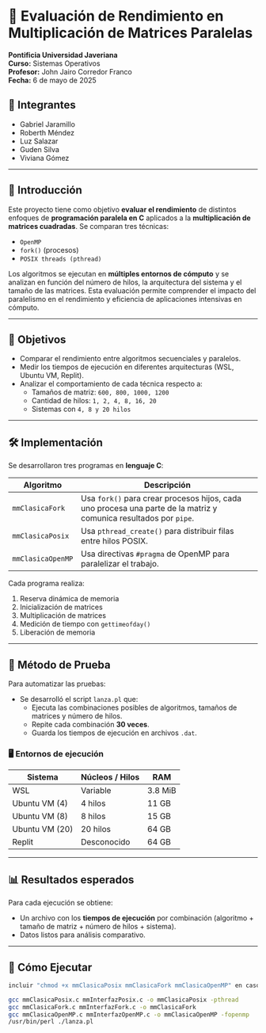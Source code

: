# 🚀 Evaluación de Rendimiento en Multiplicación de Matrices Paralelas

**Pontificia Universidad Javeriana**  
**Curso:** Sistemas Operativos  
**Profesor:** John Jairo Corredor Franco  
**Fecha:** 6 de mayo de 2025

## 👥 Integrantes

- Gabriel Jaramillo  
- Roberth Méndez  
- Luz Salazar  
- Guden Silva  
- Viviana Gómez

---

## 🧠 Introducción

Este proyecto tiene como objetivo **evaluar el rendimiento** de distintos enfoques de **programación paralela en C** aplicados a la **multiplicación de matrices cuadradas**. Se comparan tres técnicas:

- `OpenMP`
- `fork()` (procesos)
- `POSIX threads (pthread)`

Los algoritmos se ejecutan en **múltiples entornos de cómputo** y se analizan en función del número de hilos, la arquitectura del sistema y el tamaño de las matrices. Esta evaluación permite comprender el impacto del paralelismo en el rendimiento y eficiencia de aplicaciones intensivas en cómputo.

---

## 🎯 Objetivos

- Comparar el rendimiento entre algoritmos secuenciales y paralelos.
- Medir los tiempos de ejecución en diferentes arquitecturas (WSL, Ubuntu VM, Replit).
- Analizar el comportamiento de cada técnica respecto a:
  - Tamaños de matriz: `600, 800, 1000, 1200`
  - Cantidad de hilos: `1, 2, 4, 8, 16, 20`
  - Sistemas con `4, 8 y 20 hilos`

---

## 🛠️ Implementación

Se desarrollaron tres programas en **lenguaje C**:

| Algoritmo        | Descripción                                                                 |
|------------------|-----------------------------------------------------------------------------|
| `mmClasicaFork`  | Usa `fork()` para crear procesos hijos, cada uno procesa una parte de la matriz y comunica resultados por `pipe`. |
| `mmClasicaPosix` | Usa `pthread_create()` para distribuir filas entre hilos POSIX.             |
| `mmClasicaOpenMP`| Usa directivas `#pragma` de OpenMP para paralelizar el trabajo.             |

Cada programa realiza:

1. Reserva dinámica de memoria
2. Inicialización de matrices
3. Multiplicación de matrices
4. Medición de tiempo con `gettimeofday()`
5. Liberación de memoria

---

## 🧪 Método de Prueba

Para automatizar las pruebas:

- Se desarrolló el script `lanza.pl` que:
  - Ejecuta las combinaciones posibles de algoritmos, tamaños de matrices y número de hilos.
  - Repite cada combinación **30 veces**.
  - Guarda los tiempos de ejecución en archivos `.dat`.

### 🖥️ Entornos de ejecución

| Sistema          | Núcleos / Hilos | RAM    |
|------------------|------------------|--------|
| WSL              | Variable         | 3.8 MiB|
| Ubuntu VM (4)    | 4 hilos          | 11 GB  |
| Ubuntu VM (8)    | 8 hilos          | 15 GB  |
| Ubuntu VM (20)   | 20 hilos         | 64 GB  |
| Replit           | Desconocido      | 64 GB  |

---

## 📊 Resultados esperados

Para cada ejecución se obtiene:

- Un archivo con los **tiempos de ejecución** por combinación (algoritmo + tamaño de matriz + número de hilos + sistema).
- Datos listos para análisis comparativo.

---

## 🧳 Cómo Ejecutar

```bash
incluir "chmod +x mmClasicaPosix mmClasicaFork mmClasicaOpenMP" en caso de usar archivos pre-compilados

gcc mmClasicaPosix.c mmInterfazPosix.c -o mmClasicaPosix -pthread
gcc mmClasicaFork.c mmInterfazFork.c -o mmClasicaFork
gcc mmClasicaOpenMP.c mmInterfazOpenMP.c -o mmClasicaOpenMP -fopenmp
/usr/bin/perl ./lanza.pl
